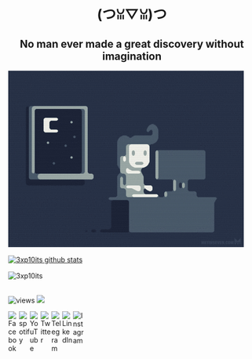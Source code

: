 <h1 align="center">(つꈍ▽ꈍ)つ</h1>
<h2 align="center">No man ever made a great discovery without imagination</h2>

<img src="https://github.com/3xp10its/3xp10its/blob/main/gifs/coding.gif" alt="coding ?">

[![3xp10its github stats](https://github-readme-stats.vercel.app/api?username=3xp10its&theme=dracula&show_icons=true)](https://github.com/3xp10its)

<p><img width="494" align="center" src="https://github-readme-stats.vercel.app/api/top-langs?username=3xp10its&theme=dracula&show_icons=true&locale=en&layout=compact" alt="3xp10its" /></p>

<br><img src="https://gpvc.arturio.dev/3xp10its" alt="views">
[<img src="https://img.shields.io/twitter/follow/mgdhermes?label=follow&style=social">](https://twitter.com/mgdhermes)

[<img align="left" alt="Facebook" width="22px" src="https://cdn-icons-png.flaticon.com/512/5968/5968764.png" />][facebook]
[<img align="left" alt="spotify" width="22px" src="https://cdn-icons-png.flaticon.com/512/174/174872.png" />][spotify]
[<img align="left" alt="YouTube" width="22px" src="https://cdn-icons-png.flaticon.com/512/1384/1384060.png" />][youtube]
[<img align="left" alt="Twitter" width="22px" src="https://cdn-icons-png.flaticon.com/512/733/733579.png" />][twitter]
[<img align="left" alt="Telegram" width="22px" src="https://cdn-icons-png.flaticon.com/512/5968/5968804.png" />][telegram]
[<img align="left" alt="LinkedIn" width="22px" src="https://cdn-icons-png.flaticon.com/512/145/145807.png" />][linkedin]
[<img align="left" alt="Instagram" width="22px" src="https://cdn-icons-png.flaticon.com/512/174/174855.png" />][instagram]

[facebook]: https://facebook.com/mgdahermes
[twitter]: https://twitter.com/mgdhermes
[spotify]: https://open.spotify.com/user/kmvfn282u89oqtrwn7ah9ksr1?si=3g8ZkjWyQLSVMRso4J11nQ
[youtube]: https://youtube.com/
[instagram]: https://instagram.com/in5ta3ram
[linkedin]: https://linkedin.com/in/linked0in
[telegram]: https://t.me/Mh08899
